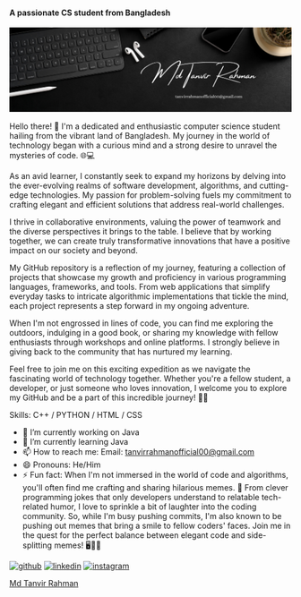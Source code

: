 
#### A passionate CS student from Bangladesh
![A passionate CS student from Bangladesh](https://github.com/codewithtanvir/codewithtanvir/blob/main/Profile%20Banner.png?raw=true)

Hello there! 👋 I'm a dedicated and enthusiastic computer science student hailing from the vibrant land of Bangladesh. My journey in the world of technology began with a curious mind and a strong desire to unravel the mysteries of code. 🌐💻

As an avid learner, I constantly seek to expand my horizons by delving into the ever-evolving realms of software development, algorithms, and cutting-edge technologies. My passion for problem-solving fuels my commitment to crafting elegant and efficient solutions that address real-world challenges.

I thrive in collaborative environments, valuing the power of teamwork and the diverse perspectives it brings to the table. I believe that by working together, we can create truly transformative innovations that have a positive impact on our society and beyond.

My GitHub repository is a reflection of my journey, featuring a collection of projects that showcase my growth and proficiency in various programming languages, frameworks, and tools. From web applications that simplify everyday tasks to intricate algorithmic implementations that tickle the mind, each project represents a step forward in my ongoing adventure.

When I'm not engrossed in lines of code, you can find me exploring the outdoors, indulging in a good book, or sharing my knowledge with fellow enthusiasts through workshops and online platforms. I strongly believe in giving back to the community that has nurtured my learning.

Feel free to join me on this exciting expedition as we navigate the fascinating world of technology together. Whether you're a fellow student, a developer, or just someone who loves innovation, I welcome you to explore my GitHub and be a part of this incredible journey! 🚀🔗

Skills: C++ / PYTHON / HTML / CSS

- 🔭 I’m currently working on Java 
- 🌱 I’m currently learning Java 
- 📫 How to reach me: Email: tanvirrahmanofficial00@gmail.com 
- 😄 Pronouns: He/Him 
- ⚡ Fun fact:  When I'm not immersed in the world of code and algorithms, you'll often find me crafting and sharing hilarious memes. 🤣 From clever programming jokes that only developers understand to relatable tech-related humor, I love to sprinkle a bit of laughter into the coding community. So, while I'm busy pushing commits, I'm also known to be pushing out memes that bring a smile to fellow coders' faces. Join me in the quest for the perfect balance between elegant code and side-splitting memes! 🖥️🎉😄 


[<img src='https://cdn.jsdelivr.net/npm/simple-icons@3.0.1/icons/github.svg' alt='github' height='40'>](https://github.com/codewithtanvir)  [<img src='https://cdn.jsdelivr.net/npm/simple-icons@3.0.1/icons/linkedin.svg' alt='linkedin' height='40'>](https://www.linkedin.com/in/muhammud-tanvir-rahman/)  [<img src='https://cdn.jsdelivr.net/npm/simple-icons@3.0.1/icons/instagram.svg' alt='instagram' height='40'>](https://www.instagram.com/quantumgazer/)  




<div class="badge-base LI-profile-badge" data-locale="en_US" data-size="medium" data-theme="light" data-type="VERTICAL" data-vanity="muhammud-tanvir-rahman" data-version="v1"><a class="badge-base__link LI-simple-link" href="https://bd.linkedin.com/in/muhammud-tanvir-rahman?trk=profile-badge">Md Tanvir Rahman</a></div>
              

